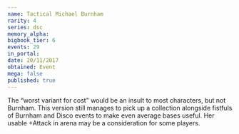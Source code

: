 ```yaml
---
name: Tactical Michael Burnham
rarity: 4
series: dsc
memory_alpha:
bigbook_tier: 6
events: 29
in_portal:
date: 20/11/2017
obtained: Event
mega: false
published: true
---
```


The “worst variant for cost" would be an insult to most characters, but not Burnham. This version still manages to pick up a collection alongside fistfuls of Burnham and Disco events to make even average bases useful. Her usable +Attack in arena may be a consideration for some players.
